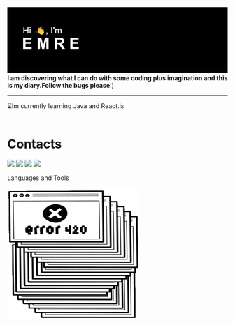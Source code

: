 <img src="header.png" />
<strong>I am discovering what I can do with some coding plus imagination and this is my diary.Follow the bugs please</strong>:)
<hr>

:hourglass:Im currently learning Java and React.js
<br>
<br>
<h1>Contacts</h1>
<div>
  <img src="https://img.shields.io/badge/Twitter-1DA1F2?style=for-the-badge&logo=twitter&logoColor=white" />
  <img src="https://img.shields.io/badge/LinkedIn-0077B5?style=for-the-badge&logo=linkedin&logoColor=white" />
  <img src="https://img.shields.io/badge/Gmail-D14836?style=for-the-badge&logo=gmail&logoColor=white" />
  <img src="https://img.shields.io/badge/Instagram-E4405F?style=for-the-badge&logo=instagram&logoColor=white" />
</div>




Languages and Tools


<img src="giphy.gif" width="300" height="300" />

<!--
**soymze/soymze** is a ✨ _special_ ✨ repository because its `README.md` (this file) appears on your GitHub profile.

Here are some ideas to get you started:

- 🔭 I’m currently working on ...
- 🌱 I’m currently learning ...
- 👯 I’m looking to collaborate on ...
- 🤔 I’m looking for help with ...
- 💬 Ask me about ...
- 📫 How to reach me: ...
- 😄 Pronouns: ...
- ⚡ Fun fact: ...
-->
